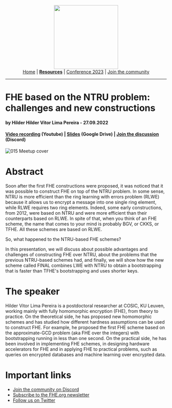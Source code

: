 <!-- Main header navigation -->
<p align="center">
  <img width="200" src="https://user-images.githubusercontent.com/5758427/180978488-db825482-5a58-4c7c-9589-c494a6f0be04.png"><br/>
  <a href="https://fhe-org.github.io">Home</a> | <a href="https://fhe-org.github.io/resources"><b>Resources</b></a> | <a href="https://fhe-org.github.io/conferences/conference-2023/home">Conference 2023</a> | <a href="https://fhe-org.github.io/community">Join the community</a>
</p>
<hr/>
<!-- /Main header navigation -->

# FHE based on the NTRU problem: challenges and new constructions
#### by Hilder Hilder Vitor Lima Pereira - 27.09.2022
#### <a href="https://www.youtube.com/watch?v=6-SXi6VSxck">Video recording</a> (Youtube) | <a href="https://drive.google.com/file/d/1m4TUL5zT15gbrSlRWL4GP0FfjeJ6IqzM/view?usp=sharing">Slides</a> (Google Drive) | <a href="https://discord.fhe.org">Join the discussion</a> (Discord)

![015 Meetup cover](https://github.com/FHE-org/fhe-org.github.io/assets/37557436/b05bd043-7c16-40be-b50f-12b122c4023c)

# Abstract
Soon after the first FHE constructions were proposed, it was noticed that it was possible to construct FHE on top of the NTRU problem. In some sense, NTRU is more efficient than the ring learning with errors problem (RLWE) because it allows us to encrypt a message into one single ring element, while RLWE requires two ring elements. Indeed, some early constructions, from 2012, were based on NTRU and were more efficient than their counterparts based on RLWE. In spite of that, when you think of an FHE scheme, the name that comes to your mind is probably BGV, or CKKS, or TFHE. All these schemes are based on RLWE.

So, what happened to the NTRU-based FHE schemes?

In this presentation, we will discuss about possible advantages and challenges of constructing FHE over NTRU, about the problems that the previous NTRU-based schemes had, and finally, we will show how the new scheme called FINAL combines LWE with NTRU to obtain a bootstrapping that is faster than TFHE's bootstrapping and uses shorter keys.

# The speaker
Hilder Vitor Lima Pereira is a postdoctoral researcher at COSIC, KU Leuven, working mainly with fully homomorphic encryption (FHE), from theory to practice. On the theoretical side, he has proposed new homomorphic schemes and has studied how different hardness assumptions can be used to construct FHE. For example, he proposed the first FHE scheme based on the approximate-GCD problem (aka FHE over the integers) with bootstrapping running in less than one second. On the practical side, he has been involved in implementing FHE schemes, in designing hardware accelerators for FHE and in applying FHE to practical problems, such as queries on encrypted databases and machine learning over encrypted data.

# Important links
- <a href="https://discord.fhe.org">Join the community on Discord</a>
- <a href="https://fheorg.substack.com">Subscribe to the FHE.org newsletter</a>
- <a href="https://twitter.com/fhe_org">Follow us on Twitter</a>
